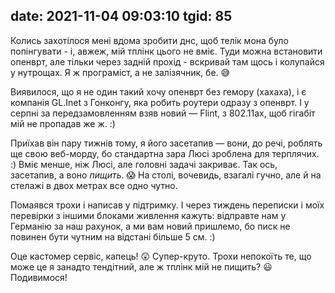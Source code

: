 date: 2021-11-04 09:03:10
tgid: 85
----

Колись захотілося мені вдома зробити днс, щоб телік мона було попінгувати - і, авжеж, мій тплінк цього не вміє. Туди можна встановити опенврт, але тільки через задній прохід - вскривай там щось і колупайся у нутрощах. Я ж програміст, а не залізячник, бе. 😅

Виявилося, що я не один такий хочу опенврт без гемору (хахаха), і є компанія GL.Inet з Гонконгу, яка робить роутери одразу з опенврт. І у серпні за передзамовленням взяв новий — Flint, з 802.11ax, щоб гігабіт мій не пропадав же ж. :)

Приїхав він пару тижнів тому, я його засетапив — вони, до речі, роблять ще свою веб-морду, бо стандартна зара Люсі зроблена для терплячих. :) Вміє менше, ніж Люсі, але головні задачі закриває. Так ось, засетапив, а воно *пищить*. 😱 На столі, вочевидь, взагалі гучно, але й на стелажі в двох метрах все одно чутно. 

Помаявся трохи і написав у підтримку. І через тиждень переписки і моїх перевірки з іншими блоками живлення кажуть: відправте нам у Германію за наш рахунок, а ми вам новий пришлемо, бо писк не повинен бути чутним на відстані більше 5 см. :)

Оце кастомер сервіс, капець! 😲 Супер-круто. Трохи непокоїть те, що може це я занадто тендітний, але ж тплінк мій не пищить? 😃 Подивимося!
